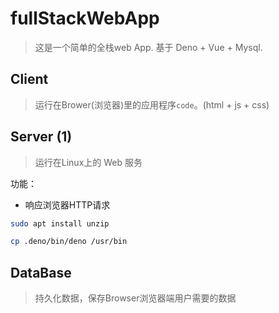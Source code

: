 # fullStackWebApp

> 这是一个简单的全栈web App. 基于 Deno + Vue + Mysql.

## Client

> 运行在Brower(浏览器)里的应用程序`code`。(html + js + css)


## Server (1)

> 运行在Linux上的 Web 服务

功能：

- 响应浏览器HTTP请求

```sh
sudo apt install unzip

cp .deno/bin/deno /usr/bin
```

## DataBase

> 持久化数据，保存Browser浏览器端用户需要的数据
